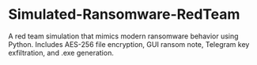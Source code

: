 # Simulated-Ransomware-RedTeam
A red team simulation that mimics modern ransomware behavior using Python. Includes AES-256 file encryption, GUI ransom note, Telegram key exfiltration, and .exe generation.

